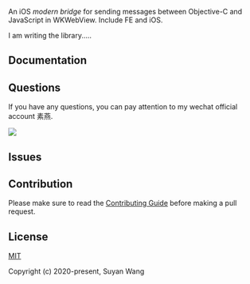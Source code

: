 
An iOS *modern bridge* for sending messages between Objective-C and JavaScript in WKWebView. Include FE and iOS.

I am writing the library.....

## Documentation

## Questions

If you have any questions, you can pay attention to my wechat official account 素燕. 

![](https://upload-images.jianshu.io/upload_images/1664496-1471f633bfc7d877.png?imageMogr2/auto-orient/strip%7CimageView2/2/w/1240)

## Issues

## Contribution

Please make sure to read the [Contributing Guide](https://github.com/lefex/SYWebViewBridge/blob/.github/CONTRIBUTING.md) before making a pull request.

## License

[MIT](http://opensource.org/licenses/MIT)

Copyright (c) 2020-present, Suyan Wang